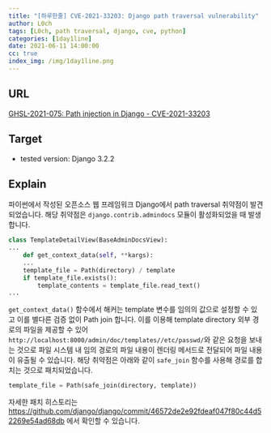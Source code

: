 ```yaml
---
title: "[하루한줄] CVE-2021-33203: Django path traversal vulnerability"
author: L0ch
tags: [L0ch, path traversal, django, cve, python]
categories: [1day1line]
date: 2021-06-11 14:00:00
cc: true
index_img: /img/1day1line.png
---
```


## URL

[GHSL-2021-075: Path injection in Django - CVE-2021-33203](https://securitylab.github.com/advisories/GHSL-2021-075-django/)

## Target

- tested version: Django 3.2.2

## Explain
파이썬에서 작성된 오픈소스 웹 프레임워크 Django에서 path traversal 취약점이 발견되었습니다. 해당 취약점은 `django.contrib.admindocs` 모듈이 활성화되었을 때 발생합니다.

```python
class TemplateDetailView(BaseAdminDocsView):
...
	def get_context_data(self, **kargs):
	...
	template_file = Path(directory) / template
	if template_file.exists():
		template_contents = template_file.read_text()
...
```

`get_context_data()` 함수에서 해커는 template 변수를 임의의 값으로 설정할 수 있고 이를 별다른 검증 없이 Path join 합니다. 이를 이용해 template directory 외부 경로의 파일을 제공할 수 있어 `http://localhost:8000/admin/doc/templates//etc/passwd/`와 같은 요청을 보내는 것으로 파일 시스템 내 임의 경로의 파일 내용이 렌더링 메서드로 전달되어 파일 내용이 유출될 수 있습니다. 해당 취약점은 아래와 같이 `safe_join` 함수를 사용해 경로를 합치는 것으로 패치되었습니다.

```python
template_file = Path(safe_join(directory, template))
```

자세한 패치 히스토리는 https://github.com/django/django/commit/46572de2e92fdeaf047f80c44d52269e54ad68db 에서 확인할 수 있습니다.